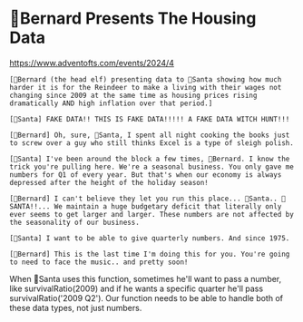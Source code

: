 # 🎩Bernard Presents The Housing Data

https://www.adventofts.com/events/2024/4

```
[🎩Bernard (the head elf) presenting data to 🎅Santa showing how much harder it is for the Reindeer to make a living with their wages not changing since 2009 at the same time as housing prices rising dramatically AND high inflation over that period.]

[🎅Santa] FAKE DATA!! THIS IS FAKE DATA!!!!! A FAKE DATA WITCH HUNT!!!

[🎩Bernard] Oh, sure, 🎅Santa, I spent all night cooking the books just to screw over a guy who still thinks Excel is a type of sleigh polish.

[🎅Santa] I've been around the block a few times, 🎩Bernard. I know the trick you're pulling here. We're a seasonal business. You only gave me numbers for Q1 of every year. But that's when our economy is always depressed after the height of the holiday season!

[🎩Bernard] I can't believe they let you run this place... 🎅Santa.. 🎅SANTA!!... We maintain a huge budgetary deficit that literally only ever seems to get larger and larger. These numbers are not affected by the seasonality of our business.

[🎅Santa] I want to be able to give quarterly numbers. And since 1975.

[🎩Bernard] This is the last time I'm doing this for you. You're going to need to face the music.. and pretty soon!
```

When 🎅Santa uses this function, sometimes he'll want to pass a number, like survivalRatio(2009) and if he wants a specific quarter he'll pass survivalRatio('2009 Q2'). Our function needs to be able to handle both of these data types, not just numbers.
